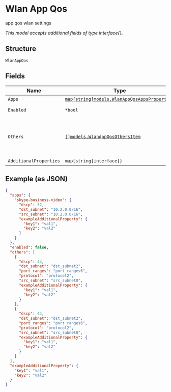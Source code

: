 
# Wlan App Qos

app qos wlan settings

*This model accepts additional fields of type interface{}.*

## Structure

`WlanAppQos`

## Fields

| Name | Type | Tags | Description |
|  --- | --- | --- | --- |
| `Apps` | [`map[string]models.WlanAppQosAppsProperties`](../../doc/models/wlan-app-qos-apps-properties.md) | Optional | - |
| `Enabled` | `*bool` | Optional | **Default**: `false` |
| `Others` | [`[]models.WlanAppQosOthersItem`](../../doc/models/wlan-app-qos-others-item.md) | Optional | **Constraints**: *Minimum Items*: `1`, *Unique Items Required* |
| `AdditionalProperties` | `map[string]interface{}` | Optional | - |

## Example (as JSON)

```json
{
  "apps": {
    "skype-business-video": {
      "dscp": 32,
      "dst_subnet": "10.2.0.0/16",
      "src_subnet": "10.2.0.0/16",
      "exampleAdditionalProperty": {
        "key1": "val1",
        "key2": "val2"
      }
    }
  },
  "enabled": false,
  "others": [
    {
      "dscp": 44,
      "dst_subnet": "dst_subnet2",
      "port_ranges": "port_ranges6",
      "protocol": "protocol2",
      "src_subnet": "src_subnet0",
      "exampleAdditionalProperty": {
        "key1": "val1",
        "key2": "val2"
      }
    },
    {
      "dscp": 44,
      "dst_subnet": "dst_subnet2",
      "port_ranges": "port_ranges6",
      "protocol": "protocol2",
      "src_subnet": "src_subnet0",
      "exampleAdditionalProperty": {
        "key1": "val1",
        "key2": "val2"
      }
    }
  ],
  "exampleAdditionalProperty": {
    "key1": "val1",
    "key2": "val2"
  }
}
```

